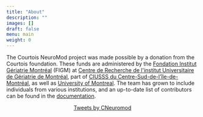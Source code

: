 ```yaml
---
title: "About"
description: ""
images: []
draft: false
menu: main
weight: 0
---
```


The Courtois NeuroMod project was made possible by a donation from the Courtois foundation. These funds are administered by the [Fondation Institut Gériatrie Montréal](https://www.figm.ca/) (FIGM) at [Centre de Recherche de l'institut Universitaire de Gériatrie de Montréal](http://www.criugm.qc.ca/en.html), part of [CIUSSS du Centre-Sud-de-l’île-de-Montréal](https://ciusss-centresudmtl.gouv.qc.ca/), as well as [University of Montreal](https://www.umontreal.ca/en/). The team has grown to include individuals from various institutions, and an up-to-date list of contributors can be found in the [documentation](https://docs.cneuromod.ca/en/2020-alpha/AUTHORS.html).


<dl style="margin-left: 35%">
<a class="twitter-timeline" data-theme="dark" href="https://twitter.com/CNeuromod?ref_src=twsrc%5Etfw" data-width="300" data-height="600" data-chrome="nofooter noborders transparent">Tweets by CNeuromod </a> <script async src="https://platform.twitter.com/widgets.js" charset="utf-8"></script>
</dl>
